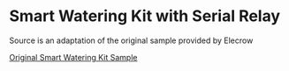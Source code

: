 # Smart Watering Kit with Serial Relay


Source is an adaptation of the original sample provided by Elecrow

[Original Smart Watering Kit Sample](https://www.elecrow.com/download/watering_kit.zip)
